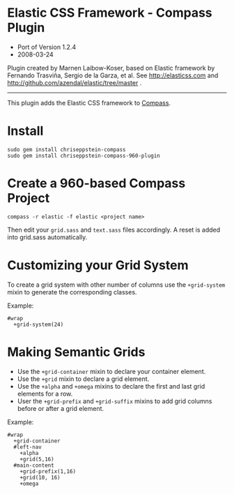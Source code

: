Elastic CSS Framework - Compass Plugin
================================

* Port of Version 1.2.4
* 2008-03-24

Plugin created by Marnen Laibow-Koser, based on Elastic framework by Fernando Trasviña, Sergio de la Garza, et al.
See http://elasticss.com and http://github.com/azendal/elastic/tree/master .

---------

This plugin adds the Elastic CSS framework to [Compass](http://compass-style.org/).

Install
=======

    sudo gem install chriseppstein-compass
    sudo gem install chriseppstein-compass-960-plugin

Create a 960-based Compass Project
==================================

    compass -r elastic -f elastic <project name>

Then edit your `grid.sass` and `text.sass` files accordingly. A reset is added into grid.sass automatically.

Customizing your Grid System
============================

To create a grid system with other number of columns use the `+grid-system` mixin to generate
the corresponding classes.

Example:

    #wrap
      +grid-system(24)

Making Semantic Grids
=====================

* Use the `+grid-container` mixin to declare your container element.
* Use the `+grid` mixin to declare a grid element.
* Use the `+alpha` and `+omega` mixins to declare the first and last grid elements for a row.
* User the `+grid-prefix` and `+grid-suffix` mixins to add grid columns before or after a grid element.

Example:

    #wrap
      +grid-container
      #left-nav
        +alpha
        +grid(5,16)
      #main-content
        +grid-prefix(1,16)
        +grid(10, 16)
        +omega

